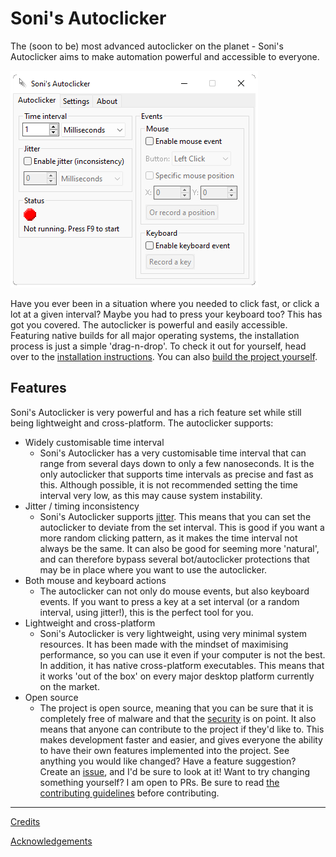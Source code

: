 # Soni's Autoclicker

The (soon to be) most advanced autoclicker on the planet - Soni's Autoclicker aims to make automation powerful and
accessible to everyone.

![](images/main_window.png)

Have you ever been in a situation where you needed to click fast, or click a lot at a given interval? Maybe you had to
press your keyboard too? This has got you covered. The autoclicker is powerful and easily accessible. Featuring native
builds for all major operating systems, the installation process is just a simple 'drag-n-drop'. To check it out for
yourself, head over to the [installation instructions](INSTALL.md). You can also [build the project yourself](BUILD.md).

## Features

Soni's Autoclicker is very powerful and has a rich feature set while still being lightweight and cross-platform. The
autoclicker supports:

- Widely customisable time interval
  - Soni's Autoclicker has a very customisable time interval that can range from several days down to only a few 
  nanoseconds. It is the only autoclicker that supports time intervals as precise and fast as this. Although possible,
  it is not recommended setting the time interval very low, as this may cause system instability.
- Jitter / timing inconsistency
  - Soni's Autoclicker supports [jitter](https://en.wikipedia.org/wiki/Jitter). This means that you can set the
  autoclicker to deviate from the set interval. This is good if you want a more random clicking pattern, as it makes the
  time interval not always be the same. It can also be good for seeming more 'natural', and can therefore bypass several
  bot/autoclicker protections that may be in place where you want to use the autoclicker.
- Both mouse and keyboard actions
  - The autoclicker can not only do mouse events, but also keyboard events. If you want to press a key at a set interval
  (or a random interval, using jitter!), this is the perfect tool for you.
- Lightweight and cross-platform
  - Soni's Autoclicker is very lightweight, using very minimal system resources. It has been made with the mindset of
  maximising performance, so you can use it even if your computer is not the best. In addition, it has native
  cross-platform executables. This means that it works 'out of the box' on every major desktop platform currently on the
  market.
- Open source
  - The project is open source, meaning that you can be sure that it is completely free of malware and that the
  [security](SECURITY.md) is on point. It also means that anyone can contribute to the project if they'd like to. This
  makes development faster and easier, and gives everyone the ability to have their own features implemented into the
  project. See anything you would like changed? Have a feature suggestion? Create an
  [issue](https://github.com/soni801/autoclicker/issues/new/choose), and I'd be sure to look at it!  Want to try
  changing something yourself? I am open to PRs. Be sure to read
  [the contributing guidelines](https://github.com/soni801/autoclicker/blob/main/CONTRIBUTING.md) before contributing.

---

[Credits](CREDITS.md)

[Acknowledgements](ACKNOWLEDGEMENTS.md)
